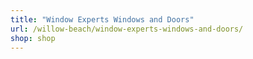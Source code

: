 ```yaml
---
title: "Window Experts Windows and Doors"
url: /willow-beach/window-experts-windows-and-doors/
shop: shop
---
```

